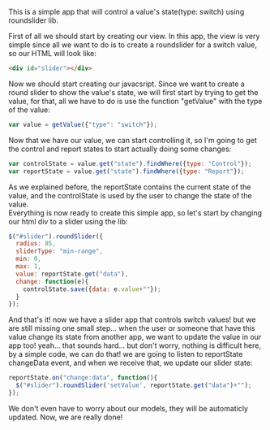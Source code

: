 This is a simple app that will control a value's state(type: switch) using roundslider lib.

First of all we should start by creating our view. In this app, the view is very simple since all we want to do is to create a roundslider for a switch value, so our HTML will look like:
```html
<div id="slider"></div>
```

Now we should start creating our javacsript. Since we want to create a round slider to show the value's state, we will first start by trying to get the value, for that, all we have to do is use the function "getValue" with the type of the value:
```javascript
var value = getValue({"type": "switch"});
```

Now that we have our value, we can start controlling it, so I'm going to get the control and report states to start actually doing some changes:
```javascript
var controlState = value.get("state").findWhere({type: "Control"});
var reportState = value.get("state").findWhere({type: "Report"});
```

As we explained before, the reportState contains the current state of the value, and the controlState is used by the user to change the state of the value.<br/>
Everything is now ready to create this simple app, so let's start by changing our html div to a slider using the lib:
```javascript
$("#slider").roundSlider({
  radius: 85,
  sliderType: "min-range",
  min: 0,
  max: 1,
  value: reportState.get("data"),
  change: function(e){
    controlState.save({data: e.value+""});
  }
});
```

And that's it! now we have a slider app that controls switch values! but we are still missing one small step... when the user or someone that have this value change its state from another app, we want to update the value in our app too! yeah... that sounds hard... but don't worry, nothing is difficult here, by a simple code, we can do that! we are going to listen to reportState changeData event, and when we receive that, we update our slider state:
```javascript
reportState.on("change:data", function(){
  $("#slider").roundSlider('setValue', reportState.get("data")+"");
});
```

We don't even have to worry about our models, they will be automaticly updated.
Now, we are really done!
